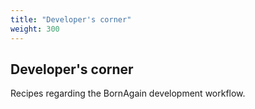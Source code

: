 ```yaml
---
title: "Developer's corner"
weight: 300
---
```


## Developer's corner

Recipes regarding the BornAgain development workflow.
